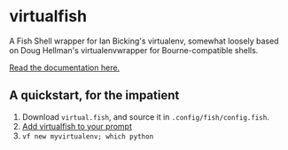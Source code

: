 # virtualfish
A Fish Shell wrapper for Ian Bicking's virtualenv, somewhat loosely based on Doug Hellman's virtualenvwrapper for Bourne-compatible shells.

[Read the documentation here.](http://virtualfish.readthedocs.org/en/latest/)

## A quickstart, for the impatient

1. Download `virtual.fish`, and source it in `.config/fish/config.fish`.
2. [Add virtualfish to your prompt](http://virtualfish.readthedocs.org/en/latest/install.html#customizing-your-fish-prompt)
2. `vf new myvirtualenv; which python`
